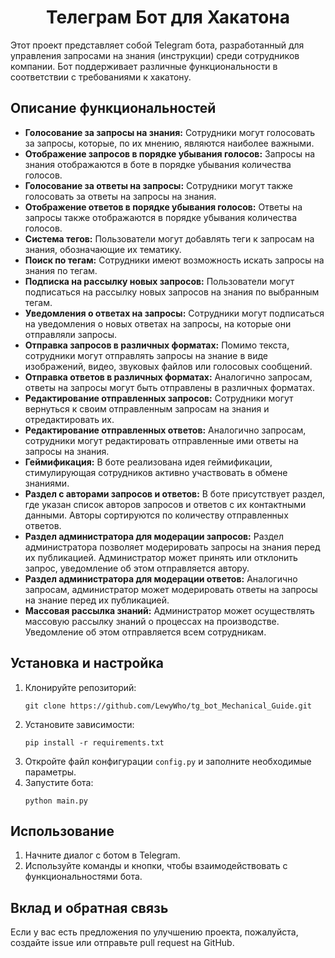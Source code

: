 <h1 style="text-align: center;">Телеграм Бот для Хакатона</h1>
<p>Этот проект представляет собой Telegram бота, разработанный для управления запросами на знания (инструкции) среди сотрудников компании. Бот поддерживает различные функциональности в соответствии с требованиями к хакатону.</p>

<h2>Описание функциональностей</h2>
<ul>
    <li><strong>Голосование за запросы на знания:</strong> Сотрудники могут голосовать за запросы, которые, по их мнению, являются наиболее важными.</li>
    <li><strong>Отображение запросов в порядке убывания голосов:</strong> Запросы на знания отображаются в боте в порядке убывания количества голосов.</li>
    <li><strong>Голосование за ответы на запросы:</strong> Сотрудники могут также голосовать за ответы на запросы на знания.</li>
    <li><strong>Отображение ответов в порядке убывания голосов:</strong> Ответы на запросы также отображаются в порядке убывания количества голосов.</li>
    <li><strong>Система тегов:</strong> Пользователи могут добавлять теги к запросам на знания, обозначающие их тематику.</li>
    <li><strong>Поиск по тегам:</strong> Сотрудники имеют возможность искать запросы на знания по тегам.</li>
    <li><strong>Подписка на рассылку новых запросов:</strong> Пользователи могут подписаться на рассылку новых запросов на знания по выбранным тегам.</li>
    <li><strong>Уведомления о ответах на запросы:</strong> Сотрудники могут подписаться на уведомления о новых ответах на запросы, на которые они отправляли запросы.</li>
    <li><strong>Отправка запросов в различных форматах:</strong> Помимо текста, сотрудники могут отправлять запросы на знание в виде изображений, видео, звуковых файлов или голосовых сообщений.</li>
    <li><strong>Отправка ответов в различных форматах:</strong> Аналогично запросам, ответы на запросы могут быть отправлены в различных форматах.</li>
    <li><strong>Редактирование отправленных запросов:</strong> Сотрудники могут вернуться к своим отправленным запросам на знания и отредактировать их.</li>
    <li><strong>Редактирование отправленных ответов:</strong> Аналогично запросам, сотрудники могут редактировать отправленные ими ответы на запросы на знания.</li>
    <li><strong>Геймификация:</strong> В боте реализована идея геймификации, стимулирующая сотрудников активно участвовать в обмене знаниями.</li>
    <li><strong>Раздел с авторами запросов и ответов:</strong> В боте присутствует раздел, где указан список авторов запросов и ответов с их контактными данными. Авторы сортируются по количеству отправленных ответов.</li>
    <li><strong>Раздел администратора для модерации запросов:</strong> Раздел администратора позволяет модерировать запросы на знания перед их публикацией. Администратор может принять или отклонить запрос, уведомление об этом отправляется автору.</li>
    <li><strong>Раздел администратора для модерации ответов:</strong> Аналогично запросам, администратор может модерировать ответы на запросы на знание перед их публикацией.</li>
    <li><strong>Массовая рассылка знаний:</strong> Администратор может осуществлять массовую рассылку знаний о процессах на производстве. Уведомление об этом отправляется всем сотрудникам.</li>
</ul>

<h2>Установка и настройка</h2>
<ol>
    <li>Клонируйте репозиторий:</li>
    <pre><code>git clone https://github.com/LewyWho/tg_bot_Mechanical_Guide.git</code></pre>
    <li>Установите зависимости:</li>
    <pre><code>pip install -r requirements.txt</code></pre>
    <li>Откройте файл конфигурации <code>config.py</code> и заполните необходимые параметры.</li>
    <li>Запустите бота:</li>
    <pre><code>python main.py</code></pre>
</ol>

<h2>Использование</h2>
<ol>
    <li>Начните диалог с ботом в Telegram.</li>
    <li>Используйте команды и кнопки, чтобы взаимодействовать с функциональностями бота.</li>
</ol>

<h2>Вклад и обратная связь</h2>
<p>Если у вас есть предложения по улучшению проекта, пожалуйста, создайте issue или отправьте pull request на GitHub.</p>
